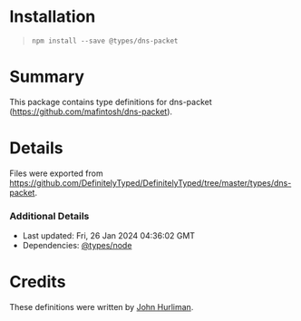 # Installation
> `npm install --save @types/dns-packet`

# Summary
This package contains type definitions for dns-packet (https://github.com/mafintosh/dns-packet).

# Details
Files were exported from https://github.com/DefinitelyTyped/DefinitelyTyped/tree/master/types/dns-packet.

### Additional Details
 * Last updated: Fri, 26 Jan 2024 04:36:02 GMT
 * Dependencies: [@types/node](https://npmjs.com/package/@types/node)

# Credits
These definitions were written by [John Hurliman](https://github.com/jhurliman).
